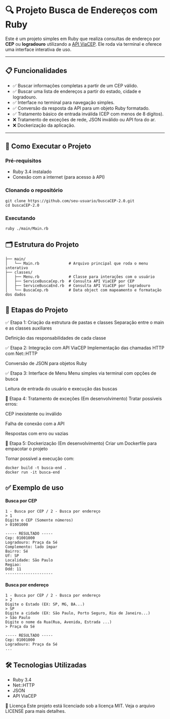# 🔍 Projeto Busca de Endereços com Ruby

Este é um projeto simples em Ruby que realiza consultas de endereço por **CEP** ou **logradouro** utilizando a [API ViaCEP](https://viacep.com.br/). Ele roda via terminal e oferece uma interface interativa de uso.

---

## 📋 Funcionalidades

- ✅ Buscar informações completas a partir de um CEP válido.
- ✅ Buscar uma lista de endereços a partir do estado, cidade e logradouro.
- ✅ Interface no terminal para navegação simples.
- ✅ Conversão da resposta da API para um objeto Ruby formatado.
- ✅ Tratamento básico de entrada inválida (CEP com menos de 8 dígitos).
- ❌ Tratamento de exceções de rede, JSON inválido ou API fora do ar.
- ❌ Dockerização da aplicação.

---

## 🚀 Como Executar o Projeto

### Pré-requisitos
- Ruby 3.4 instalado
- Conexão com a internet (para acesso à API)

### Clonando o repositório
```
git clone https://github.com/seu-usuario/buscaCEP-2.0.git
cd buscaCEP-2.0
```

### Executando
```
ruby ./main/Main.rb
```

## 🗂️ Estrutura do Projeto

```
├── main/
│   └── Main.rb             # Arquivo principal que roda o menu interativo
├── classes/
│   ├── Menu.rb             # Classe para interações com o usuário
│   ├── ServiceBuscaCep.rb  # Consulta API ViaCEP por CEP
│   ├── ServiceBuscaEnd.rb  # Consulta API ViaCEP por logradouro
│   └── BuscaCep.rb         # Data object com mapeamento e formatação dos dados
```

## 📌 Etapas do Projeto
✅ Etapa 1: Criação da estrutura de pastas e classes
Separação entre o main e as classes auxiliares

Definição das responsabilidades de cada classe

✅ Etapa 2: Integração com API ViaCEP
Implementação das chamadas HTTP com Net::HTTP

Conversão de JSON para objetos Ruby

✅ Etapa 3: Interface de Menu
Menu simples via terminal com opções de busca

Leitura de entrada do usuário e execução das buscas

🔄 Etapa 4: Tratamento de exceções (Em desenvolvimento)
Tratar possíveis erros:

CEP inexistente ou inválido

Falha de conexão com a API

Respostas com erro ou vazias

🐳 Etapa 5: Dockerização (Em desenvolvimento)
Criar um Dockerfile para empacotar o projeto

Tornar possível a execução com:
```
docker build -t busca-end .
docker run -it busca-end
```

## ✅ Exemplo de uso
#### Busca por CEP

```
1 - Busca por CEP / 2 - Busca por endereço
> 1
Digite o CEP (Somente números)
> 01001000

----- RESULTADO -----
Cep: 01001000
Logradouro: Praça da Sé
Complemento: lado ímpar
Bairro: Sé
Uf: SP
Localidade: São Paulo
Regiao: 
Ddd: 11
---------------------
```
#### Busca por endereço

```
1 - Busca por CEP / 2 - Busca por endereço
> 2
Digite o Estado (EX: SP, MG, BA...)
> SP
Digite a cidade (EX: São Paulo, Porto Seguro, Rio de Janeiro...)
> São Paulo
Digite o nome da Rua(Rua, Avenida, Estrada ...)
> Praça da Sé

----- RESULTADO -----
Cep: 01001000
Logradouro: Praça da Sé
...
```
## 🛠️ Tecnologias Utilizadas

- Ruby 3.4
- Net::HTTP
- JSON
- API ViaCEP


📄 Licença
Este projeto está licenciado sob a licença MIT. Veja o arquivo LICENSE para mais detalhes.